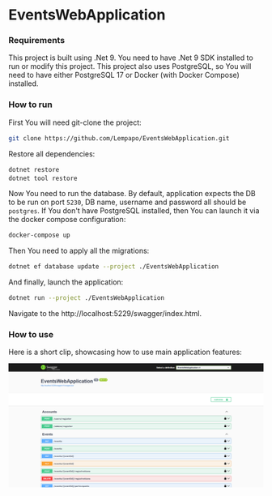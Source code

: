 ﻿# EventsWebApplication

### Requirements

This project is built using .Net 9. You need to have .Net 9 SDK installed to run or modify this project.
This project also uses PostgreSQL, so You will need to have either PostgreSQL 17 or Docker (with Docker Compose) installed.

### How to run

First You will need git-clone the project:
```bash
git clone https://github.com/Lempapo/EventsWebApplication.git
```

Restore all dependencies:
```bash
dotnet restore
dotnet tool restore
```

Now You need to run the database. By default, application expects the DB to be run on port `5230`, DB name, username and password all should be `postgres`. 
If You don't have PostgreSQL installed, then You can launch it via the docker compose configuration:
```bash
docker-compose up
```

Then You need to apply all the migrations:
```bash
dotnet ef database update --project ./EventsWebApplication
```

And finally, launch the application:
```bash
dotnet run --project ./EventsWebApplication
```

Navigate to the http://localhost:5229/swagger/index.html.

### How to use

Here is a short clip, showcasing how to use main application features:

[![How to use the app](./assets/how_to_use_video_preview.png)](https://youtu.be/5bYJDRMldto)